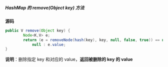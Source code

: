 ##### HashMap 的 remove(Object key) 方法

**源码**

```java
public V remove(Object key) {
        Node<K,V> e;
        return (e = removeNode(hash(key), key, null, false, true)) == null ?
            null : e.value;
}
```

**说明**：删除指定 key 和对应的 value，**返回被删除的 key 的 value**

